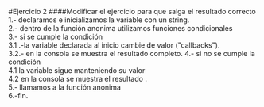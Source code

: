 #Ejercicio 2
####Modificar el ejercicio para que salga el resultado correcto  
1.- declaramos e inicializamos la variable con un string.  
2.- dentro de la función anonima utilizamos funciones condicionales   
3.- si se cumple la condición  
        3.1 .-la variable declarada al inicio cambie de valor ("callbacks").  
        3.2.- en la consola se muestra el resultado completo.
4.- si no se cumple la condición  
        4.1 la variable sigue manteniendo su valor  
        4.2 en la consola se muestra el resultado .  
5.- llamamos a la  función anonima  
6.-fin.